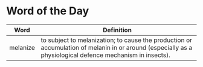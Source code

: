 # Word of the Day

|Word|Definition|
|---|---|
|melanize|to subject to melanization; to cause the production or accumulation of melanin in or around (especially as a physiological defence mechanism in insects).|